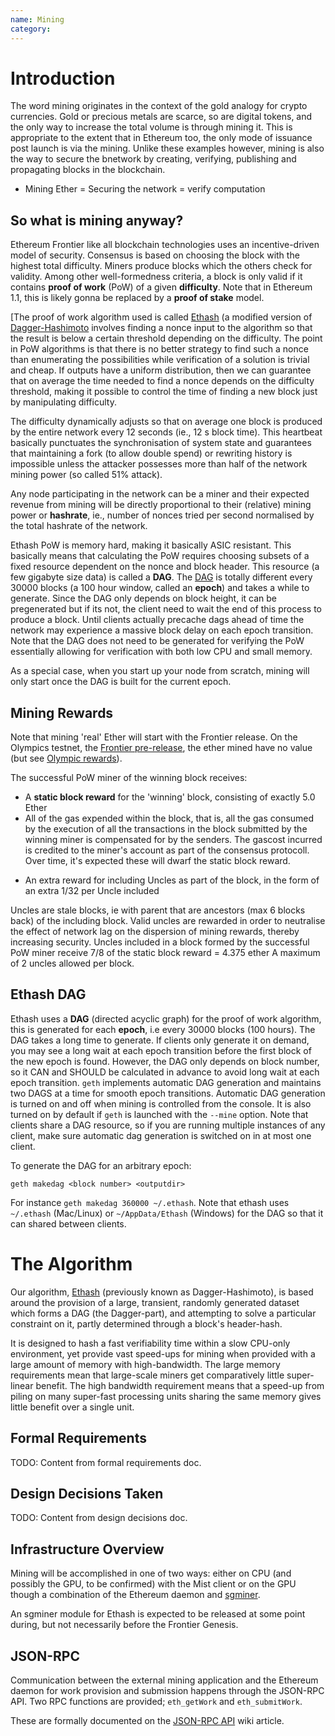 ```yaml
---
name: Mining
category: 
---
```


# Introduction

The word mining originates in the context of the gold analogy for crypto currencies. Gold or precious metals are scarce, so are digital tokens, and the only way to increase the total volume is through mining it. This is appropriate to the extent that in Ethereum too, the only mode of issuance post launch is via the mining. Unlike these examples however, mining is also the way to secure the bnetwork by creating, verifying, publishing and propagating blocks in the blockchain.

* Mining Ether = Securing the network = verify computation 

## So what is mining anyway?

Ethereum Frontier like all blockchain technologies uses an incentive-driven model of security. Consensus is based on choosing the block with the highest total difficulty. 
Miners produce blocks which the others check for validity. Among other well-formedness criteria, a block is only valid if it contains **proof of work** (PoW) of a given **difficulty**. 
Note that in Ethereum 1.1, this is likely gonna be replaced by a **proof of stake** model.

[The proof of work algorithm used is called [Ethash](https://github.com/ethereum/wiki/wiki/Ethash) (a modified version of [Dagger-Hashimoto](https://github.com/ethereum/wiki/wiki/Dagger-Hashimoto) involves finding a nonce input to the algorithm so that the result is below a certain threshold depending on the difficulty. The point in PoW algorithms is that there is no better strategy to find such a nonce than enumerating the possibilities while verification of a solution is trivial and cheap. If outputs have a uniform distribution, then we can guarantee that on average the time needed to find a nonce depends on the difficulty threshold, making it possible to control the time of finding a new block just by manipulating difficulty.

The difficulty dynamically adjusts so that on average one block is produced by the entire network every 12 seconds (ie., 12 s block time). This heartbeat basically punctuates the synchronisation of system state and guarantees that maintaining a fork (to allow double spend) or rewriting history is impossible unless the attacker possesses more than half of the network mining power (so called 51% attack).

Any node participating in the network can be a miner and their expected revenue from mining will be directly proportional to their (relative) mining power or **hashrate**, ie., number of nonces tried per second normalised by the total hashrate of the network.

Ethash PoW is memory hard, making it basically ASIC resistant. This basically means that calculating the PoW requires choosing subsets of a fixed resource dependent on the nonce and block header. This resource (a few gigabyte size data) is called a **DAG**. The [DAG](https://github.com/ethereum/wiki/wiki/Ethash-DAG) is totally different every 30000 blocks (a 100 hour window, called an **epoch**) and takes a while to generate. Since the DAG only depends on block height, it can be pregenerated but if its not, the client need to wait the end of this process to produce a block. Until clients actually precache dags ahead of time the network may experience a massive block delay on each epoch transition. Note that the DAG does not need to be generated for verifying the PoW essentially allowing for verification with both low CPU and small memory.

As a special case, when you start up your node from scratch, mining will only start once the DAG is built for the current epoch. 


## Mining Rewards

Note that mining 'real' Ether will start with the Frontier release. On the Olympics testnet, the [Frontier pre-release](http://ethereum.gitbooks.io/frontier-guide/), the ether mined have no value (but see [Olympic rewards](https://blog.ethereum.org/2015/05/09/olympic-frontier-pre-release/)). 

The successful PoW miner of the winning block receives:
* A **static block reward** for the 'winning' block, consisting of exactly 5.0 Ether
* All of the gas expended within the block, that is, all the gas consumed by the execution of all the transactions in the block submitted by the winning miner is compensated for by the senders. The gascost incurred is  credited to the miner's account as part of the consensus protocoll. Over time, it's expected these will dwarf the static block reward.
- An extra reward for including Uncles as part of the block, in the form of an extra 1/32 per Uncle included  

Uncles are stale blocks, ie with parent that are ancestors (max 6 blocks back) of the including block.
Valid uncles are rewarded in order to neutralise the effect of network lag on the dispersion of mining rewards, thereby increasing security. 
Uncles included in a block formed by the successful PoW miner receive 7/8 of the static block reward = 4.375 ether
A maximum of 2 uncles allowed per block.

## Ethash DAG

Ethash uses a **DAG** (directed acyclic graph) for the proof of work algorithm, this is generated for each **epoch**, i.e every 30000 blocks (100 hours). The DAG takes a long time to generate. If clients only generate it on demand, you may see a long wait at each epoch transition before the first block of the new epoch is found. However, the DAG only depends on block number, so it CAN and SHOULD be calculated in advance to avoid long wait at each epoch transition. `geth` implements automatic DAG generation and maintains two DAGS at a time for smooth epoch transitions. Automatic DAG generation is turned on and off when mining is controlled from the console. It is also turned on by default if `geth` is launched with the `--mine` option. Note that clients share a DAG resource, so if you are running multiple instances of any client, make sure automatic dag generation is switched on in at most one client. 

To generate the DAG for an arbitrary epoch:

```
geth makedag <block number> <outputdir>
```

For instance `geth makedag 360000 ~/.ethash`. Note that ethash uses `~/.ethash` (Mac/Linux) or `~/AppData/Ethash`  (Windows) for the DAG so that it can shared between clients. 


# The Algorithm

Our algorithm, [Ethash](https://github.com/ethereum/wiki/wiki/Ethash) (previously known as Dagger-Hashimoto), is based around the provision of a large, transient, randomly generated dataset which forms a DAG (the Dagger-part), and attempting to solve a particular constraint on it, partly determined through a block's header-hash.

It is designed to hash a fast verifiability time within a slow CPU-only environment, yet provide vast speed-ups for mining when provided with a large amount of memory with high-bandwidth. The large memory requirements mean that large-scale miners get comparatively little super-linear benefit. The high bandwidth requirement means that a speed-up from piling on many super-fast processing units sharing the same memory gives little benefit over a single unit.

## Formal Requirements

TODO: Content from formal requirements doc.

## Design Decisions Taken

TODO: Content from design decisions doc.

## Infrastructure Overview

Mining will be accomplished in one of two ways: either on CPU (and possibly the GPU, to be confirmed) with the Mist client or on the GPU though a combination of the Ethereum daemon and [sgminer](https://github.com/sgminer-dev/sgminer).

An sgminer module for Ethash is expected to be released at some point during, but not necessarily before the Frontier Genesis.

## JSON-RPC

Communication between the external mining application and the Ethereum daemon for work provision and submission happens through the JSON-RPC API. Two RPC functions are provided; `eth_getWork` and `eth_submitWork`.

These are formally documented on the [JSON-RPC API](https://github.com/ethereum/wiki/wiki/JSON-RPC) wiki article.

